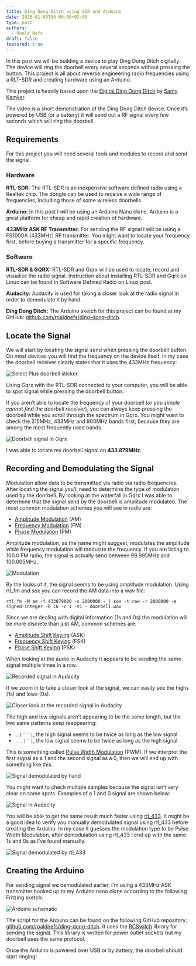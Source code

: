 ```yaml
---
title: Ding Dong Ditch using SDR and Arduino
date: 2020-01-03T00:00:00+02:00
type: post
authors:
  - Roald Nefs
draft: false
featured: true
---
```


In this post we will be building a device to play Ding Dong Ditch  digitally. The device will ring the doorbell every several seconds  without pressing the button. This project is all about reverse  engineering radio frequencies using a RLT-SDR and creating hardware  using an Arduino.

This project is heavily based upon the [Digital Ding Dong Ditch](https://samy.pl/dingdong/) by [Samy Kamkar](https://samy.pl/).

The video is a short demonstration of the Ding Dong Ditch device.  Once it’s powered by USB (or a battery) it will send out a RF signal  every few seconds which will ring the doorbell.

## Requirements

For this project you will need several tools and modules to record and send the signal.

### Hardware

**RTL-SDR:** The RTL-SDR is an inexpensive software  defined radio using a Realtek chip. The dongle can be used to receive a  wide range of frequencies, including those of some wireless doorbells.

**Arduino:** In this post I will be using an Arduino Nano clone. Arduino is a great platform for cheap and rapid creation of hardware.

**433MHz ASK RF Transmitter:** For sending the RF signal  I will be using a FS1000A (433MHz) RF transmitter. You might want to  locate your frequency first, before buying a transmitter for a specific  frequency.

### Software

**RTL-SDR & GQRX:** RTL-SDR and Gqrx will be used to  locate, record and visualise the radio signal. Instruction about  installing RTL-SDR and Gqrx on Linux can be found in Software Defined Radio on Linux post.

**Audacity:** Audacity is used for taking a closer look at the radio signal in order to demodulate it by hand.

**Ding Dong Ditch:** The Arduino sketch for this project can be found at my GitHub: [github.com/roaldnefs/ding-dong-ditch](https://github.com/roaldnefs/ding-dong-ditch).

## Locate the Signal

We will start by locating the signal send when pressing the doorbell  button. On most devices you will find the frequency on the device  itself. In my case the doorbell receiver clearly states that it uses the  433MHz frequency:

![Select Plus doorbell sticker](/images/posts/2020/01/03/ding-dong-ditch_01.png)

Using Gqrx with the RTL-SDR connected to your computer, you will be able to spot signal while pressing the doorbell button.

If you aren’t able to locate the frequency of your doorbell (_or you simple cannot find the doorbell receiver_),  you can always keep pressing the doorbell while you scroll through the  spectrum in Gqrx. You might want to check the 315MHz, 433MHz and 900MHz  bands first, because they are among the most frequently used bands.

![Doorbell signal in Gqrx](/images/posts/2020/01/03/ding-dong-ditch_02.jpg)

I was able to locate my doorbell signal on **433.879MHz**.

## Recording and Demodulating the Signal

Modulation allow data to be transmitted via radio via radio  frequencies. After locating the signal you’ll need to determine the type  of modulation used by the doorbell. By looking at the waterfall in Gqrx  I was able to determine that the signal send by the doorbell is  amplitude modulated. The most common modulation schemes you will see in  radio are:

- [Amplitude Modulation](http://en.wikipedia.org/wiki/Amplitude_modulation) (AM)
- [Frequency Modulation](http://en.wikipedia.org/wiki/Frequency_modulation) (FM)
- [Phase Modulation](http://en.wikipedia.org/wiki/Phase_modulation) (PM)

Amplitude modulation, as the name might suggest, modulates the  amplitude while frequency modulation will modulate the frequency. If you  are listing to 100.0 FM radio, the signal is actually send between  99.995MHz and 100.005MHz.

![Modulation](/images/posts/2020/01/03/ding-dong-ditch_03.gif)

By the looks of it, the signal seems to be using amplitude  modulation. Using rtl_fm and sox you can record the AM data into a wav file:

```console
rtl_fm -M am -f 433879000 -s 2000000 - | sox -t raw -r 2000000 -e signed-integer -b 16 -c 1 -V1 - doorbell.wav
```

Since we are dealing with digital information (1s and 0s) the modulation will be more discrete than just AM, common schemes are:

- [Amplitude Shift Keying](http://en.wikipedia.org/wiki/Amplitude-shift_keying) (ASK)
- [Frequency Shift Keying](http://en.wikipedia.org/wiki/Frequency-shift_keying) (FSK)
- [Phase Shift Keying](http://en.wikipedia.org/wiki/Phase-shift_keying) (PSK)

When looking at the audio in Audacity it appears to be sending the same signal multiple times in a row.

![Recorded signal in Audacity](/images/posts/2020/01/03/ding-dong-ditch_04.png)

If we zoom in to take a closer look at the signal, we can easily see the highs (1s) and lows (0s).

![Closer look at the recorded signal in Audacity](/images/posts/2020/01/03/ding-dong-ditch_04.png)

The high and low signals aren’t appearing to be the same length, but the two same patterns keep reappearing:

- `﹍|﹉﹉|`, the high signal seems to be twice as long as the low signal
- `﹍﹍|﹉|`, the low signal seems to be twice as long as the high signal

This is something called [Pulse Width Modulation](https://en.wikipedia.org/wiki/Pulse-width_modulation) (PWM). If we interpret the first signal as a 1 and the second signal as a 0, then we will end up with something like this:

![Signal demodulated by hand](/images/posts/2020/01/03/ding-dong-ditch_06.jpg)

You might want to check multiple samples because the signal isn’t  very clear on some spots. Examples of a 1 and 0 signal are shown below:

![Signal in Audacity](/images/posts/2020/01/03/ding-dong-ditch_07.png)

You will be able to get the same result much faster using [rtl_433](https://github.com/merbanan/rtl_433).  It might be a good idea to verify you manually demodulated signal using  rtl_433 before creating the Arduino. In my case it guesses the  modulation type to be Pulse Width Modulation, after demodulation using  rtl_433 I end up with the same 1s and 0s as I’ve found manually.

![Signal demodulated by rtl_433](/images/posts/2020/01/03/ding-dong-ditch_08.png)

## Creating the Arduino

For sending signal we demodulated earlier, I’m using a 433MHz ASK  transmitter hooked up to my Arduino nano clone according to the  following Fritzing sketch:

![Arduino schematic](/images/posts/2020/01/03/ding-dong-ditch_09.png)

The script for the Arduino can be found on the following GitHub repository: [github.com/roaldnefs/ding-dong-ditch](https://github.com/roaldnefs/ding-dong-ditch). It uses the [RCSwitch](https://github.com/sui77/rc-switch.git) library for sending the signal. This library is written for power outlet sockets but my doorbell uses the same protocol.

Once the Arduino is powered over USB or by battery, the doorbell should start ringing!